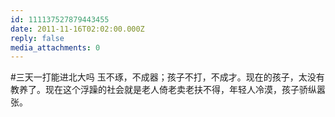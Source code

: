 ```yaml
---
id: 111137527879443455
date: 2011-11-16T02:02:00.000Z
reply: false
media_attachments: 0
---
```


#三天一打能进北大吗 玉不琢，不成器；孩子不打，不成才。现在的孩子，太没有教养了。现在这个浮躁的社会就是老人倚老卖老扶不得，年轻人冷漠，孩子骄纵嚣张。 ​​​​

